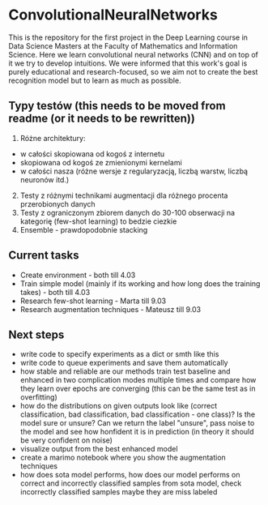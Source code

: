 # ConvolutionalNeuralNetworks

This is the repository for the first project in the Deep Learning course in Data Science Masters at the Faculty of Mathematics and Information Science. Here we learn convolutional neural networks (CNN) and on top of it we try to develop intuitions. We were informed that this work's goal is purely educational and research-focused, so we aim not to create the best recognition model but to learn as much as possible.

## Typy testów (this needs to be moved from readme (or it needs to be rewritten))

1. Różne architektury:

* w całości skopiowana od kogoś z internetu
* skopiowana od kogoś ze zmienionymi kernelami
* w całości nasza (różne wersje z regularyzacją, liczbą warstw, liczbą neuronów itd.)

2. Testy z różnymi technikami augmentacji dla różnego procenta przerobionych danych
3. Testy z ograniczonym zbiorem danych do 30-100 obserwacji na kategorię (few-shot learning) to bedzie ciezkie
4. Ensemble - prawdopodobnie stacking

## Current tasks

* Create environment - both till 4.03
* Train simple model (mainly if its working and how long does the training takes) - both till 4.03
* Research few-shot learning - Marta till 9.03
* Research augmentation techniques - Mateusz till 9.03

## Next steps

* write code to specify experiments as a dict or smth like this
* write code to queue experiments and save them automatically
* how stable and reliable are our methods train test baseline and enhanced in two complication modes multiple times and compare how they learn over epochs are converging (this can be the same test as in overfitting)
* how do the distributions on given outputs look like (correct classification, bad classification, bad classification - one class)? Is the model sure or unsure? Can we return the label "unsure", pass noise to the model and see how honfident it is in prediction (in theory it should be very confident on noise)
* visualize output from the best enhanced model
* create a marimo notebook where you show the augmentation techniques
* how does sota model performs, how does our model performs on correct and incorrectly classified samples from sota model, check incorrectly classified samples maybe they are miss labeled
